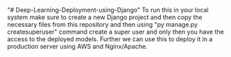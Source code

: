 "# Deep-Learning-Deployment-using-Django" 
To run this in your local system make sure to create a new Django project and then copy the necessary files from this repository and then using "py manage.py createsuperuser" command create a super user and only then you have the access to the deployed models. Further we can use this to deploy it in a production server using AWS and Nginx/Apache.